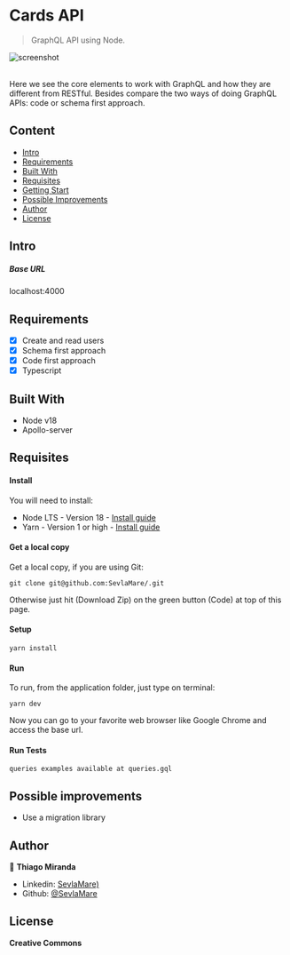 # Cards API

> GraphQL API using Node.

![screenshot](screenshot.png)

<br>Here we see the core elements to work with GraphQL and how they are
different from RESTful. Besides compare the two ways of doing GraphQL APIs: code
or schema first approach.<br>

## Content

- [Intro](#intro)
- [Requirements](#requirements)
- [Built With](#built-with)
- [Requisites](#requisites)
- [Getting Start](#getting-start)
- [Possible Improvements](#possible-improvements)
- [Author](#author)
- [License](#license)

## Intro

##### Base URL

localhost:4000

## Requirements

- [x] Create and read users
- [x] Schema first approach
- [x] Code first approach
- [x] Typescript

## Built With

- Node v18 <br>
- Apollo-server <br>

## Requisites

#### Install

You will need to install:

- Node LTS - Version 18 -
  [Install guide](https://nodejs.org/en/download/package-manager)
- Yarn - Version 1 or high -
  [Install guide](https://classic.yarnpkg.com/lang/en/docs/install)

#### Get a local copy

Get a local copy, if you are using Git:

```
git clone git@github.com:SevlaMare/.git
```

Otherwise just hit (Download Zip) on the green button (Code) at top of this
page.

#### Setup

```
yarn install
```

#### Run

To run, from the application folder, just type on terminal:

```
yarn dev
```

Now you can go to your favorite web browser like Google Chrome and access the
base url.

#### Run Tests

```
queries examples available at queries.gql
```

## Possible improvements

- Use a migration library

## Author

👤 **Thiago Miranda**

- Linkedin: [SevlaMare)](https://www.linkedin.com/in/sevla-mare)
- Github: [@SevlaMare](https://github.com/SevlaMare)

## License

<strong>Creative Commons</strong>
